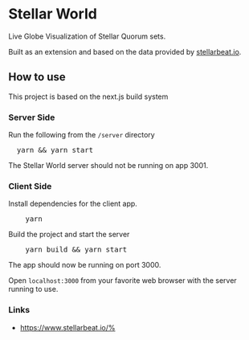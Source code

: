 
# Stellar World
Live Globe Visualization of Stellar Quorum sets.

Built as an extension and based on the data provided by <a href="stellarbeat.io">stellarbeat.io</a>.

## How to use

This project is based on the next.js build system

### Server Side
Run the following from the `/server` directory

<pre>
  yarn && yarn start
</pre>

The Stellar World server should not be running on app 3001. 

### Client Side

Install dependencies for the client app.
<pre>
    yarn
</pre>

Build the project and start the server
<pre>
    yarn build && yarn start
</pre>

The app should now be running on port 3000. <br/>

Open `localhost:3000` from your favorite web browser with the server running to use.

### Links
* https://www.stellarbeat.io/%  